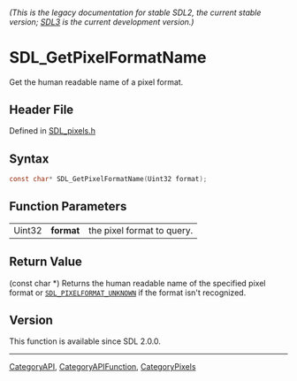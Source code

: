 ###### (This is the legacy documentation for stable SDL2, the current stable version; [SDL3](https://wiki.libsdl.org/SDL3/) is the current development version.)
# SDL_GetPixelFormatName

Get the human readable name of a pixel format.

## Header File

Defined in [SDL_pixels.h](https://github.com/libsdl-org/SDL/blob/SDL2/include/SDL_pixels.h)

## Syntax

```c
const char* SDL_GetPixelFormatName(Uint32 format);
```

## Function Parameters

|        |            |                            |
| ------ | ---------- | -------------------------- |
| Uint32 | **format** | the pixel format to query. |

## Return Value

(const char *) Returns the human readable name of the specified pixel
format or [`SDL_PIXELFORMAT_UNKNOWN`](SDL_PIXELFORMAT_UNKNOWN) if the
format isn't recognized.

## Version

This function is available since SDL 2.0.0.

----
[CategoryAPI](CategoryAPI), [CategoryAPIFunction](CategoryAPIFunction), [CategoryPixels](CategoryPixels)

